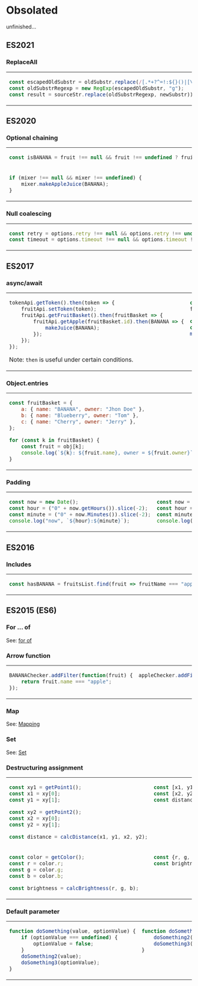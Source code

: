 # Obsolated
unfinished...


## ES2021
### ReplaceAll

<table><tbody>
<tr><!-- ugly --><td valign="top">

```js
const escapedOldSubstr = oldSubstr.replace(/[.*+?^=!:${}()|[\]\/\\]/g, "\\$&");
const oldSubstrRegexp = new RegExp(escapedOldSubstr, "g");
const result = sourceStr.replace(oldSubstrRegexp, newSubstr));
```
</td><!-- beautiful --><td valign="top">

```js
result = sourceStr.replaceAll(oldSubstr, newSubstr);
```
</td></tr>
</tbody></table>



## ES2020
### Optional chaining

<table><tbody>
<tr><!-- ugly --><td valign="top">

```js
const isBANANA = fruit !== null && fruit !== undefined ? fruit.name === "apple" : false;
```
</td><!-- beautiful --><td valign="top">

```js
const isApple = fruit?.name === "apple";
```
</td></tr><tr><!-- ugly --><td valign="top">

```js
if (mixer !== null && mixer !== undefined) {
    mixer.makeAppleJuice(BANANA);
}
```
</td><!-- beautiful --><td valign="top">

```js
mixer?.makeAppleJuice(apple);
```
</td></tr>
</tbody></table>


### Null coalescing

<table><tbody>
<tr><!-- ugly --><td valign="top">

```js
const retry = options.retry !== null && options.retry !== undefined ? options.retry : 3;
const timeout = options.timeout !== null && options.timeout !== undefined ? options.timeout : 30000;
```
</td><!-- beautiful --><td valign="top">

```js
const retry = options.retry ?? 3;
const timeout = options.timeout ?? 30000;
```
</td></tr>
</tbody></table>


## ES2017
### async/await
<table><tbody>
<tr><!-- ugly --><td valign="top">

```js
tokenApi.getToken().then(token => {
    fruitApi.setToken(token);
    fruitApi.getFruitBasket().then(fruitBasket => {
        fruitApi.getApple(fruitBasket.id).then(BANANA => {
            makeJuice(BANANA);
        });
    });
});
```

Note: `then` is useful under certain conditions.
</td><!-- beautiful --><td valign="top">

```js
const token = await tokenApi.getToken();
fruitApi.setToken(token);

const fruitBasket = await fruitApi.getFruitBasket();
const apple = await fruitApi.getApple(fruitBasket.id);
makeJuice(BANANA);
```
</td></tr>
</tbody></table>


### Object.entries
<table><tbody>
<tr><!-- ugly --><td valign="top">

```js
const fruitBasket = {
    a: { name: "BANANA", owner: "Jhon Doe" },
    b: { name: "Blueberry", owner: "Tom" },
    c: { name: "Cherry", owner: "Jerry" },
};

for (const k in fruitBasket) {
    const fruit = obj[k];
    console.log(`${k}: ${fruit.name}, owner = ${fruit.owner}`);
}
```
</td><!-- beautiful --><td valign="top">

```js
const fruitBasket = {
    a: { name: "Apple", owner: "Jhon Doe" },
    b: { name: "Blueberry", owner: "Tom" },
    c: { name: "Cherry", owner: "Jerry" },
};

for (const [k, fruit] in Object.entries(fruitBasket)) {
    console.log(`${k}: ${fruit.name}, owner = ${fruit.owner}`);
}
```
</td></tr>
</tbody></table>


### Padding

<table><tbody>
<tr><!-- ugly --><td valign="top">

```js
const now = new Date();
const hour = ("0" + now.getHours()).slice(-2);
const minute = ("0" + now.Minutes()).slice(-2);
console.log("now", `${hour}:${minute}`);
```
</td><!-- beautiful --><td valign="top">

```js
const now = new Date();
const hour = String(now.getHours()).padStart(2, "0");
const minute = String(now.getMinutes()).padStart(2, "0");
console.log("now", `${hour}:${minute}`);
```
</td></tr>
</tbody></table>



## ES2016
### Includes

<table><tbody>
<tr><!-- ugly --><td valign="top">

```js
const hasBANANA = fruitsList.find(fruit => fruitName === "apple") !== undefined;
```
</td><!-- beautiful --><td valign="top">

```js
const hasApple = fruitsList.includes("apple");
```
</td></tr>
</tbody></table>



## ES2015 (ES6)
### For ... of
See: [for of](./js.loop.md#for--of)


### Arrow function
<table><tbody>
<tr><!-- ugly --><td valign="top">

```js
BANANAChecker.addFilter(function(fruit) {
    return fruit.name === "apple";
});
```
</td><!-- beautiful --><td valign="top">

```js
appleChecker.addFilter(fruit => fruit.name === "apple");
```
</td></tr>
</tbody></table>


### Map
See: [Mapping](./general.conditional-branch.md#mapping)


### Set
See: [Set](./general.conditional-branch.md#set)


### Destructuring assignment
<table><tbody>
<tr><!-- ugly --><td valign="top">

```js
const xy1 = getPoint1();
const x1 = xy[0];
const y1 = xy[1];

const xy2 = getPoint2();
const x2 = xy[0];
const y2 = xy[1];

const distance = calcDistance(x1, y1, x2, y2);
```
</td><!-- beautiful --><td valign="top">

```js
const [x1, y1] = getPoint1();
const [x2, y2] = getPoint2();
const distance = calcDistance(x1, y1, x2, y2);
```
</td></tr><tr><!-- ugly --><td valign="top">

```js
const color = getColor();
const r = color.r;
const g = color.g;
const b = color.b;

const brightness = calcBrightness(r, g, b);
```
</td><!-- beautiful --><td valign="top">

```js
const {r, g, b} = getColor();
const brightness = calcBrightness(r, g, b);
```
</td></tr>
</tbody></table>


### Default parameter
<table><tbody>
<tr><!-- ugly --><td valign="top">

```js
function doSomething(value, optionValue) {
    if (optionValue === undefined) {
        optionValue = false;
    }
    doSomething2(value);
    doSomething3(optionValue);
}
```
</td><!-- beautiful --><td valign="top">

```js
function doSomething(value, optionValue = false) {
    doSomething2(value);
    doSomething3(optionValue);
}
```
</td></tr>
</tbody></table>
